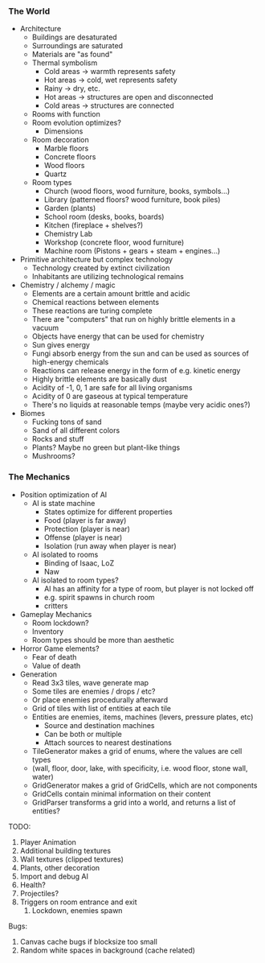 ### The World
* Architecture
    * Buildings are desaturated
    * Surroundings are saturated
    * Materials are "as found"
    * Thermal symbolism
        * Cold areas -> warmth represents safety
        * Hot areas -> cold, wet represents safety
        * Rainy -> dry, etc.
        * Hot areas -> structures are open and disconnected
        * Cold areas -> structures are connected
    * Rooms with function
    * Room evolution optimizes?
        * Dimensions
    * Room decoration
        * Marble floors
        * Concrete floors
        * Wood floors
        * Quartz
    * Room types
        * Church (wood floors, wood furniture, books, symbols...)
        * Library (patterned floors? wood furniture, book piles)
        * Garden (plants)
        * School room (desks, books, boards)
        * Kitchen (fireplace + shelves?)
        * Chemistry Lab
        * Workshop (concrete floor, wood furniture)
        * Machine room (Pistons + gears + steam + engines...)
* Primitive architecture but complex technology
    * Technology created by extinct civilization
    * Inhabitants are utilizing technological remains
* Chemistry / alchemy / magic
    * Elements are a certain amount brittle and acidic
    * Chemical reactions between elements
    * These reactions are turing complete
    * There are "computers" that run on highly brittle elements in a vacuum
    * Objects have energy that can be used for chemistry
    * Sun gives energy
    * Fungi absorb energy from the sun and can be used as sources of high-energy chemicals
    * Reactions can release energy in the form of e.g. kinetic energy
    * Highly brittle elements are basically dust
    * Acidity of -1, 0, 1 are safe for all living organisms
    * Acidity of 0 are gaseous at typical temperature
    * There's no liquids at reasonable temps (maybe very acidic ones?)
* Biomes
    * Fucking tons of sand
    * Sand of all different colors
    * Rocks and stuff
    * Plants? Maybe no green but plant-like things
    * Mushrooms?
### The Mechanics
* Position optimization of AI
    * AI is state machine
        * States optimize for different properties
        * Food (player is far away)
        * Protection (player is near)
        * Offense (player is near)
        * Isolation (run away when player is near)
    * AI isolated to rooms
        * Binding of Isaac, LoZ
        * Naw
    * AI isolated to room types?
        * AI has an affinity for a type of room, but player is not locked off
        * e.g. spirit spawns in church room
        * critters 
* Gameplay Mechanics
    * Room lockdown?
    * Inventory
    * Room types should be more than aesthetic
* Horror Game elements?
    * Fear of death
    * Value of death
* Generation
    * Read 3x3 tiles, wave generate map
    * Some tiles are enemies / drops / etc?
    * Or place enemies procedurally afterward
    * Grid of tiles with list of entities at each tile
    * Entities are enemies, items, machines (levers, pressure plates, etc)
        * Source and destination machines
        * Can be both or multiple
        * Attach sources to nearest destinations
    * TileGenerator makes a grid of enums, where the values are cell types
    * (wall, floor, door, lake, with specificity, i.e. wood floor, stone wall, water)
    * GridGenerator makes a grid of GridCells, which are not components
    * GridCells contain minimal information on their content
    * GridParser transforms a grid into a world, and returns a list of entities?

TODO:

1. Player Animation
1. Additional building textures
1. Wall textures (clipped textures)
1. Plants, other decoration
1. Import and debug AI
1. Health?
1. Projectiles?
1. Triggers on room entrance and exit
    1. Lockdown, enemies spawn

Bugs:

1. Canvas cache bugs if blocksize too small
1. Random white spaces in background (cache related)

